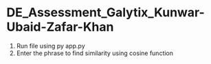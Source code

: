# DE_Assessment_Galytix_Kunwar-Ubaid-Zafar-Khan

1. Run file using py app.py
2. Enter the phrase to find similarity using cosine function
